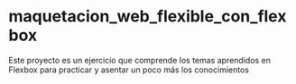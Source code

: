 # maquetacion_web_flexible_con_flexbox
Este proyecto es un ejercicio que comprende los temas aprendidos en Flexbox para practicar y asentar un poco más los conocimientos
